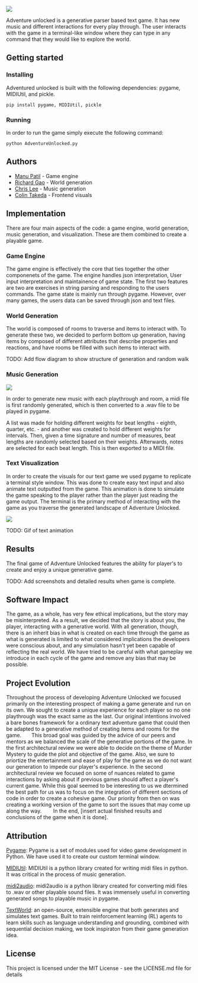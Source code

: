![](https://i.imgur.com/YydO3Xo.jpg)

Adventure unlocked is a generative parser based text game. It has new music and different interactions for every play through. The user interacts with the game in a terminal-like window where they can type in any command that they would like to explore the world.

## Getting started
### Installing

Adventured unlocked is built with the following dependencies: pygame, MIDIUtil, and pickle.

    pip install pygame, MIDIUtil, pickle

### Running
In order to run the game simply execute the following command:

    python AdventureUnlocked.py

## Authors
* [Manu Patil](https://github.com/mpatil99) - Game engine
* [Richard Gao](https://github.com/hardlyrichie) - World generation
* [Chris Lee](https://github.com/clee4) - Music generation
* [Colin Takeda](https://github.com/cstakeda) - Frontend visuals

## Implementation
There are four main aspects of the code: a game engine, world generation, music generation, and visualization. These are them combined to create a playable game.
### Game Engine
The game engine is effectively the core that ties together the other componenets of the game. The engine handles json interpretation, User input interpretation and maintainence of game state. The first two features are two are exercises in string parsing and responding to the users commands. The game state is mainly run through pygame. However, over many games, the users data can be saved through json and text files.

### World Generation
The world is composed of rooms to traverse and items to interact with. To generate these two, we decided to perform bottom up generation, having items by composed of different attributes that describe properties and reactions, and have rooms be filled with such items to interact with.

TODO: Add flow diagram to show structure of generation and random walk
### Music Generation

![](https://i.imgur.com/8sIZx5q.jpg)

In order to generate new music with each playthrough and room, a midi file is first randomly generated, which is then converted to a .wav file to be played in pygame.

A list was made for holding different weights for beat lengths - eighth, quarter, etc. - and another was created to hold different weights for intervals. Then, given a time signature and number of measures, beat lengths are randomly selected based on their weights. Afterwards, notes are selected for each beat length. This is then exported to a MIDI file.

### Text Visualization

In order to create the visuals for our text game we used pygame to replicate a terminal style window. This was done to create easy text input and also animate text outputted from the game. This animation is done to simulate the game speaking to the player rather than the player just reading the game output. The terminal is the primary method of interacting with the game as you traverse the generated landscape of Adventure Unlocked.

![](https://i.imgur.com/GNzzocS.png)

TODO: Gif of text animation

## Results

The final game of Adventure Unlocked features the ability for player's to create and enjoy a unique generative game.

TODO: Add screenshots and detailed results when game is complete.

## Software Impact

The game, as a whole, has very few ethical implications, but the story may be misinterpreted. As a result, we decided that the story is about you, the player, interacting with a generative world. With all generation, though, there is an inherit bias in what is created on each time through the game as what is generated is limited to what considered implications the developers were conscious about, and any simulation hasn't yet been capable of reflecting the real world. We have tried to be careful with what gameplay we introduce in each cycle of the game and remove any bias that may be possible.

## Project Evolution

Throughout the process of developing Adventure Unlocked we focused primarily on the interesting prospect of making a game generate and run on its own. We sought to create a unique experience for each player so no one playthrough was the exact same as the last. Our original intentions involved a bare bones framework for a ordinary text adventure game that could then be adapted to a generative method of creating items and rooms for the game.
&nbsp;&nbsp;&nbsp;&nbsp;&nbsp;&nbsp;This broad goal was guided by the advice of our peers and mentors as we balanced the scale of the generative portions of the game. In the first architectural review we were able to decide on the theme of Murder Mystery to guide the plot and objective of the game. Also, we  sure to priortize the entertainment and ease of play for the game as we do not want our generation to impede our player's experience. In the second architectural review we focused on some of nuances related to game interactions by asking about if previous games should affect a player's current game. While this goal seemed to be interesting to us we dtermined the best path for us was to focus on the integration of different sections of code in order to create a cohesive game. Our priority from then on was creating a working version of the game to sort the issues that may come up along the way.
&nbsp;&nbsp;&nbsp;&nbsp;&nbsp;&nbsp; In the end, [insert actual finished results and conclusions of the game when it is done].

## Attribution

[Pygame](https://www.pygame.org/docs/): Pygame is a set of modules used for video game development in Python. We have used it to create our custom terminal window.

[MIDIUtil](https://pypi.org/project/MIDIUtil/): MIDIUtil is a python library created for writing midi files in python. It was critical in the process of music generation.

[midi2audio](https://pypi.org/project/midi2audio/): midi2audio is a python library created for converting midi files to .wav or other playable sound files. It was immensely useful in converting generated songs to playable music in pygame.

[TextWorld](https://www.microsoft.com/en-us/research/project/textworld/): an open-source, extensible engine that both generates and simulates text games. Built to train reinforcement learning (RL) agents to learn skills such as language understanding and grounding, combined with sequential decision making, we took inspiraton from their game generation idea.

## License
This project is licensed under the MIT License - see the LICENSE.md file for details
